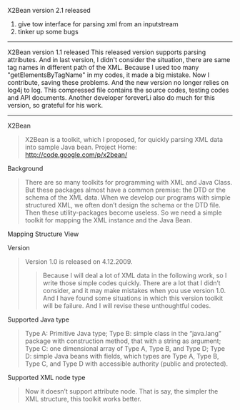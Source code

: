 X2Bean version 2.1 released

1. give tow interface for parsing xml from an inputstream
2. tinker up some bugs

---


X2Bean version 1.1 released
This released version supports parsing attributes. And in last version, I didn't consider the situation, there are same tag names in different path of the XML. Because I used too many "getElementsByTagName" in my codes, it made a big mistake. Now I contribute, saving these problems.
And the new version no longer relies on log4j to log.
This compressed file contains the source codes, testing codes and API documents.
Another developer foreverLi also do much for this version, so grateful for his work.


---

X2Bean
> X2Bean is a toolkit, which I proposed, for quickly parsing XML data into sample Java bean.
> Project Home: http://code.google.com/p/x2bean/

Background
> There are so many toolkits for programming with XML and Java Class. But these packages almost have a common premise: the DTD or the schema of the XML data. When we develop our programs with simple structured XML, we often don’t design the schema or the DTD file. Then these utility-packages become useless. So we need a simple toolkit for mapping the XML instance and the Java Bean.

Mapping Structure View




Version
> Version 1.0 is released on 4.12.2009.
> > Because I will deal a lot of XML data in the following work, so I write those simple codes quickly. There are a lot that I didn’t consider, and it may make mistakes when you use version 1.0. And I have found some situations in which this version toolkit will be failure. And I will revise these unthoughtful codes.

Supported Java type

> Type A: Primitive Java type;
> Type B: simple class in the “java.lang” package with construction method, that with a string as argument;
> Type C: one dimensional array of Type A, Type B, and Type D;
> Type D: simple Java beans with fields, which types are Type A, Type B, Type C, and Type D with accessible authority (public and protected).

Supported XML node type
> Now it doesn’t support attribute node. That is say, the simpler the XML structure, this toolkit works better.